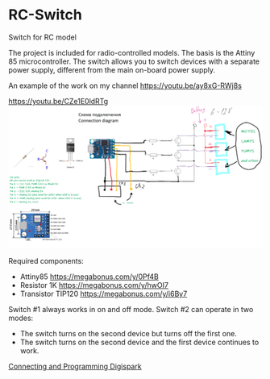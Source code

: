 # RC-Switch
 Switch for RC model

The project is included for radio-controlled models. The basis is the Attiny 85 microcontroller. The switch allows you to switch devices with a separate power supply, different from the main on-board power supply.

An example of the work on my channel 
https://youtu.be/ay8xG-RWj8s

https://youtu.be/CZe1E0ldRTg
![Screenshot](picgitt.png)

Required components:
 - Attiny85                       https://megabonus.com/y/0Pf4B
 - Resistor 1K                    https://megabonus.com/y/hwOI7
 - Transistor TIP120              https://megabonus.com/y/i6By7

Switch #1 always works in on and off mode. 
Switch #2 can operate in two modes:
 - The switch turns on the second device but turns off the first one.
 - The switch turns on the second device and the first device continues to work.

[Connecting and Programming Digispark](http://digistump.com/wiki/digispark/tutorials/connecting)
